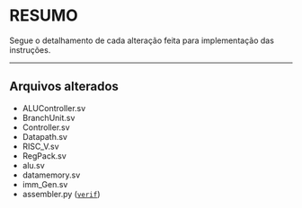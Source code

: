 # RESUMO

Segue o detalhamento de cada alteração feita para implementação das instruções.

---

## Arquivos alterados

- ALUController.sv
- BranchUnit.sv
- Controller.sv
- Datapath.sv
- RISC_V.sv
- RegPack.sv
- alu.sv
- datamemory.sv
- imm_Gen.sv
- assembler.py ([`verif`](/verif))
